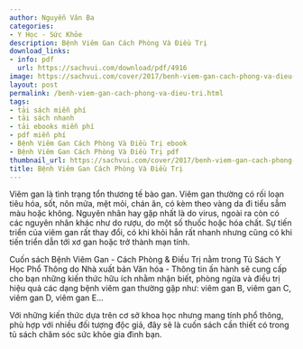 ```yaml
---
author: Nguyễn Văn Ba
categories:
- Y Học - Sức Khỏe
description: Bệnh Viêm Gan Cách Phòng Và Điều Trị
download_links:
- info: pdf
  url: https://sachvui.com/download/pdf/4916
image: https://sachvui.com/cover/2017/benh-viem-gan-cach-phong-va-dieu-tri-nguyen-van-ba.jpg
layout: post
permalink: /benh-viem-gan-cach-phong-va-dieu-tri.html
tags:
- tải sách miễn phí
- tải sách nhanh
- tải ebooks miễn phí
- pdf miễn phí
- Bệnh Viêm Gan Cách Phòng Và Điều Trị ebook
- Bệnh Viêm Gan Cách Phòng Và Điều Trị pdf
thumbnail_url: https://sachvui.com/cover/2017/benh-viem-gan-cach-phong-va-dieu-tri-nguyen-van-ba.jpg
title: Bệnh Viêm Gan Cách Phòng Và Điều Trị
---
```


 <div class="item-desc text-justify"> <p>Viêm gan là tình trạng tổn thương tế bào gan. Viêm gan thường có rối loạn tiêu hóa, sốt, nôn mửa, mệt mỏi, chán ăn, có kèm theo vàng da đi tiểu sẫm màu hoặc không. Nguyên nhân hay gặp nhất là do virus, ngoài ra còn có các nguyên nhân khác như do rượu, do một số thuốc hoặc hóa chất. Sự tiến triển của viêm gan rất thay đổi, có khi khỏi hẳn rất nhanh nhưng cũng có khi tiến triển dẫn tới xơ gan hoặc trở thành mạn tính.</p><p>Cuốn sách Bệnh Viêm Gan - Cách Phòng &amp; Điều Trị nằm trong Tủ Sách Y Học Phổ Thông do Nhà xuất bản Văn hóa - Thông tin ấn hành sẽ cung cấp cho bạn những kiến thức hữu ích nhằm nhận biết, phòng ngừa và điều trị hiệu quả các dạng bệnh viêm gan thường gặp như: viêm gan B, viêm gan C, viêm gan D, viêm gan E…</p><p>Với những kiến thức dựa trên cơ sở khoa học nhưng mang tính phổ thông, phù hợp với nhiều đối tượng độc giả, đây sẽ là cuốn sách cần thiết có trong tủ sách chăm sóc sức khỏe gia đình bạn. </p> </div>